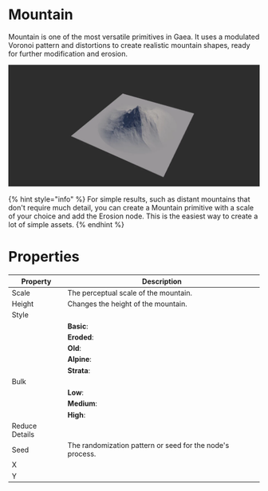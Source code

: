 # Mountain



Mountain is one of the most versatile primitives in Gaea. It uses a modulated Voronoi pattern and distortions to create realistic mountain shapes, ready for further modification and erosion.

![](/images/ref/Mountain/Mountain.webp)

{% hint style="info" %}
For simple results, such as distant mountains that don't require much detail, you can create a Mountain primitive with a scale of your choice and add the Erosion node. This is the easiest way to create a lot of simple assets.
{% endhint %}



# Properties


| Property | Description| 
| -------- | -----------|
| Scale | The perceptual scale of the mountain. |
| Height | Changes the height of the mountain. |
| Style |  |
| | **Basic**: <desc> |
| | **Eroded**: <desc> |
| | **Old**: <desc> |
| | **Alpine**: <desc> |
| | **Strata**: <desc> |
| Bulk |  |
| | **Low**: <desc> |
| | **Medium**: <desc> |
| | **High**: <desc> |
| Reduce Details |  |
| Seed | The randomization pattern or seed for the node's process. |
| X |  |
| Y |  |





